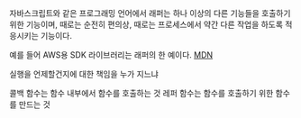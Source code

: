 자바스크립트와 같은 프로그래밍 언어에서 래퍼는 하나 이상의 다른 기능들을 호출하기 위한 기능이며, 때로는 순전히 편의상, 때로는 프로세스에서 약간 다른 작업을 하도록 적응시키는 기능이다.

예를 들어 AWS용 SDK 라이브러리는 래퍼의 한 예이다.
[MDN](https://developer.mozilla.org/ko/docs/Glossary/Wrapper)

실행을 언제할건지에 대한 책임을 누가 지느냐

콜백 함수는 함수 내부에서 함수를 호출하는 것
레퍼 함수는 함수를 호출하기 위한 함수를 만드는 것